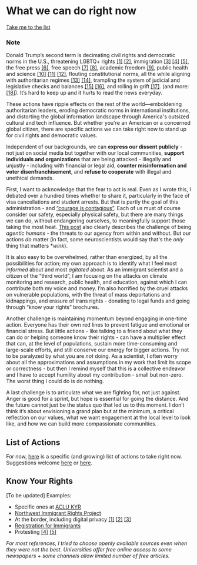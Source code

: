 # What we can do right now

[Take me to the list](list-of-actions.md)


### Note
Donald Trump’s second term is decimating civil rights and democratic norms in the U.S., threatening LGBTQ+ rights [[1]](https://19thnews.org/2025/03/trump-anti-trans-executive-orders/) [[2]](https://www.aclu.org/trump-on-lgbtq-rights), immigration [[3]](https://www.nbcnews.com/politics/national-security/trump-admin-pushing-immigrants-self-deport-deportation-numbers-lag-rcna201099) [[4]](https://www.bbc.com/news/articles/cp9yv1gnzyvo) [[5]](https://apnews.com/article/international-student-f1-visa-revoked-college-f12320b435b6bf9cf723f1e8eb8c67ae), the free press [[6]](https://www.axios.com/2025/02/20/trump-media-lawsuits-investigations), free speech [[7]](https://www.theguardian.com/us-news/2025/mar/30/trump-crackdown-free-speech) [[8]](https://www.aljazeera.com/news/2025/3/26/trump-administration-arrests-turkish-student-at-tufts-revokes-visa), academic freedom [[9]](https://www.theguardian.com/us-news/2025/apr/16/trump-universities-response), public health and science [[10]](https://www.nytimes.com/2025/03/26/health/trump-state-health-grants-cuts.html) [[11]](https://www.theguardian.com/us-news/2025/mar/31/trump-administration-hiv-research-grant-cuts) [[12]](https://www.propublica.org/article/nih-funding-climate-change-public-health), flouting constitutional norms, all the while aligning with authoritarian regimes [[13]](https://abcnews.go.com/Politics/trump-hosts-frances-macron-white-house-amid-ukraine/story?id=119123204) [[14]](https://www.thenation.com/article/world/trump-bukele/), trampling the system of judicial and legislative checks and balances [[15]](https://www.pbs.org/newshour/politics/republicans-consider-action-against-judges-as-trump-rails-against-court-rulings) [[16]](https://www.nbcnews.com/politics/donald-trump/trump-quickly-works-consolidate-power-muzzle-dissenting-voices-rcna197766), and rolling in grift [[17]](https://www.wired.com/story/donald-trump-grift/). (and more: [[18]](https://www.nytimes.com/interactive/2025/us/trump-agenda-2025.html)). It’s hard to keep up and it hurts to read the news everyday.

These actions have ripple effects on the rest of the world—emboldening authoritarian leaders, eroding democratic norms in international institutions, and distorting the global information landscape through America's outsized cultural and tech influence. But whether you're an American or a concerned global citizen, there are specific actions we can take right now to stand up for civil rights and democratic values.

Independent of our backgrounds, we can **express our dissent publicly** - not just on social media but together with our local communities, **support individuals and organizations** that are being attacked - illegally and unjustly - including with financial or legal aid, **counter misinformation and voter disenfranchisement**, and **refuse to cooperate** with illegal and unethical demands.

First, I want to acknowledge that the fear to act is real. Even as I wrote this, I debated over a hundred times whether to share it, particularly in the face of visa cancellations and student arrests. But that is partly the goal of this administration - and [“courage is contagious”](https://www.newyorker.com/news/the-weekend-essay/so-you-want-to-be-a-dissident). Each of us must of course consider our safety, especially physical safety, but there are many things we can do, without endangering ourselves, to meaningfully support those taking the most heat. [This post](https://gracewlindsay.com/2025/01/24/2025-agency-gained-and-lost/) also clearly describes the challenge of being *agentic humans* - the threats to our agency from within and without. But our actions *do* matter (in fact, some neuroscientists would say that's the *only* thing that matters **wink*).

It is also easy to be overwhelmed, rather than energized, by all the possibilities for action; my own approach is to identify what I feel most *informed* about and most *agitated* about. As an immigrant scientist and a citizen of the “third world”, I am focusing on the attacks on climate monitoring and research, public health, and education, against which I can contribute both my voice and money. I’m also horrified by the cruel attacks on vulnerable populations, with the threat of mass deportations and kidnappings, and erasure of trans rights - donating to legal funds and going through “know your rights” brochures.

Another challenge is maintaining momentum beyond engaging in one-time action. Everyone has their own red lines to prevent fatigue and emotional or financial stress. But little actions - like talking to a friend about what they can do or helping someone know their rights - can have a multiplier effect that can, at the level of populations, sustain more time-consuming and large-scale efforts, and still conserve our energy for bigger actions. Try not to be paralyzed by what you are *not* doing. As a scientist, I often worry about all the approximations and assumptions in my work that limit its scope or correctness - but then I remind myself that this is a collective endeavor and I have to accept humility about my contribution - small but non-zero. The worst thing I could do is do nothing.

A last challenge is to articulate what we are fighting for, not just against. Anger is good for a sprint, but hope is essential for going the distance. And the future cannot just be the status quo that led us to this moment. I don’t think it’s about envisioning a grand plan but at the minimum, a critical reflection on our values, what we want engagement at the local level to look like, and how we can build more compassionate communities.

## List of Actions

For now, [here](list-of-actions.md) is a specific (and growing) list of actions to take right now. Suggestions welcome [here](https://github.com/concrete-actions-2025/concrete-actions-2025/discussions) or [here](https://github.com/concrete-actions-2025/concrete-actions-2025/issues).

## Know Your Rights
[To be updated] Examples:
- Specific ones at [ACLU KYR](https://www.aclu.org/know-your-rights)
- [Northwest Immigrant Rights Project](https://www.nwirp.org/resources/kyr/)
- At the border, including digital privacy [[1]](https://www.theguardian.com/us-news/2025/mar/22/travelers-rights-entering-reentering-visa-phone-search) [[2]](https://www.wired.com/2017/02/guide-getting-past-customs-digital-privacy-intact/) [[3]](https://www.theguardian.com/technology/2025/mar/26/phone-search-privacy-us-border-immigration)
- [Registration for Immigrants](https://www.nilc.org/resources/know-your-rights-trumps-registration-requirement-for-immigrants/)
- Protesting [[4]](https://www.nilc.org/resources/immigrant-participation-in-protests-rights/) [[5]](https://www.acludc.org/en/how-defend-against-police-surveillance-protests)

*For most references, I tried to choose openly available sources even when they were not the best. Universities offer free online access to some newspapers + some channels allow limited number of free articles.*
